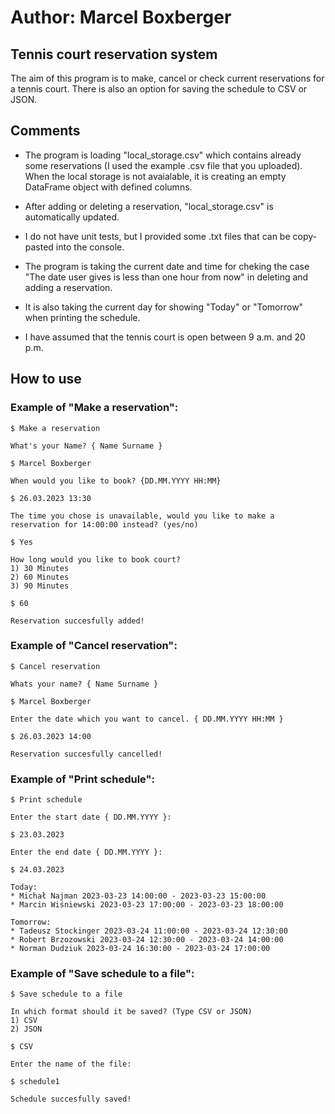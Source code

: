 # Author: Marcel Boxberger

## Tennis court reservation system

The aim of this program is to make, cancel or check current reservations for a tennis court.
There is also an option for saving the schedule to CSV or JSON.

## Comments

- The program is loading "local_storage.csv" which contains already some reservations (I used the example .csv file that you uploaded). When the local storage is not avaialable, it is creating an empty DataFrame object with defined columns.

- After adding or deleting a reservation, "local_storage.csv" is automatically updated.

- I do not have unit tests, but I provided some .txt files that can be copy-pasted into the console.

- The program is taking the current date and time for cheking the case "The date user gives is less than one hour from now" in deleting and adding a reservation.

- It is also taking the current day for showing "Today" or "Tomorrow" when printing the schedule.

- I have assumed that the tennis court is open between 9 a.m. and 20 p.m.

## How to use

### Example of "Make a reservation":
    
    $ Make a reservation
    
    What's your Name? { Name Surname }
    
    $ Marcel Boxberger
    
    When would you like to book? {DD.MM.YYYY HH:MM}
    
    $ 26.03.2023 13:30 
    
    The time you chose is unavailable, would you like to make a reservation for 14:00:00 instead? (yes/no)
    
    $ Yes
    
    How long would you like to book court?
    1) 30 Minutes
    2) 60 Minutes
    3) 90 Minutes
    
    $ 60
    
    Reservation succesfully added!
    
### Example of "Cancel reservation":
    
    $ Cancel reservation
    
    Whats your name? { Name Surname }
    
    $ Marcel Boxberger
    
    Enter the date which you want to cancel. { DD.MM.YYYY HH:MM }
    
    $ 26.03.2023 14:00
    
    Reservation succesfully cancelled!
    
### Example of "Print schedule":
    
    $ Print schedule
    
    Enter the start date { DD.MM.YYYY }:
    
    $ 23.03.2023
    
    Enter the end date { DD.MM.YYYY }:
    
    $ 24.03.2023

    Today:
    * Michał Najman 2023-03-23 14:00:00 - 2023-03-23 15:00:00
    * Marcin Wiśniewski 2023-03-23 17:00:00 - 2023-03-23 18:00:00

    Tomorrow:
    * Tadeusz Stockinger 2023-03-24 11:00:00 - 2023-03-24 12:30:00
    * Robert Brzozowski 2023-03-24 12:30:00 - 2023-03-24 14:00:00
    * Norman Dudziuk 2023-03-24 16:30:00 - 2023-03-24 17:00:00
    
### Example of "Save schedule to a file":
    
    $ Save schedule to a file

    In which format should it be saved? (Type CSV or JSON) 
    1) CSV
    2) JSON

    $ CSV

    Enter the name of the file:

    $ schedule1

    Schedule succesfully saved!

